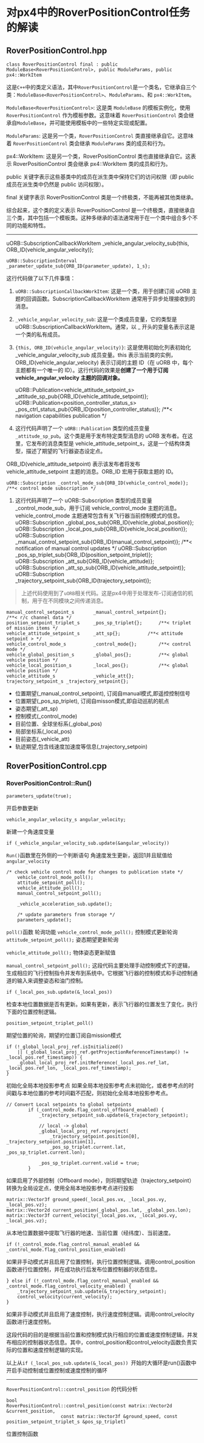 # 对px4中的RoverPositionControl任务的解读

## RoverPositionControl.hpp


    class RoverPositionControl final : public ModuleBase<RoverPositionControl>, public ModuleParams, public px4::WorkItem

这是`C++`中的类定义语法，其中`RoverPositionControl`是一个类名，它继承自三个类：`ModuleBase<RoverPositionControl>`、`ModuleParams`、和 `px4::WorkItem`。

`ModuleBase<RoverPositionControl>`: 这是类 `ModuleBase` 的模板实例化，使用 `RoverPositionControl` 作为模板参数。这意味着 `RoverPositionControl` 类会继承自`ModuleBase`，并可能使用模板中的一些特定实现或配置。

`ModuleParams`: 这是另一个类，`RoverPositionControl` 类直接继承自它。这意味着 `RoverPositionControl` 类会继承 `ModuleParams` 类的成员和行为。

px4::WorkItem: 这是另一个类，RoverPositionControl 类也直接继承自它。这表示 RoverPositionControl 类会继承 px4::WorkItem 类的成员和行为。

public 关键字表示这些基类中的成员在派生类中保持它们的访问权限（即 public 成员在派生类中仍然是 public 访问权限）。

final 关键字表示 RoverPositionControl 类是一个终极类，不能再被其他类继承。

综合起来，这个类的定义表示 RoverPositionControl 是一个终极类，直接继承自三个类，其中包括一个模板类。这种多继承的语法通常用于在一个类中组合多个不同的功能和特性。

---

uORB::SubscriptionCallbackWorkItem _vehicle_angular_velocity_sub{this, ORB_ID(vehicle_angular_velocity)};

	uORB::SubscriptionInterval _parameter_update_sub{ORB_ID(parameter_update), 1_s};

这行代码做了以下几件事情：

1. `uORB::SubscriptionCallbackWorkItem`: 这是一个类，用于创建订阅 uORB 主题的回调函数。SubscriptionCallbackWorkItem 通常用于异步处理接收到的消息。

2. `_vehicle_angular_velocity_sub`: 这是一个类成员变量，它的类型是 uORB::SubscriptionCallbackWorkItem。通常，以 _ 开头的变量名表示这是一个类的私有成员。

3. `{this, ORB_ID(vehicle_angular_velocity)}`: 这是使用初始化列表初始化 _vehicle_angular_velocity_sub 成员变量。this 表示当前类的实例，ORB_ID(vehicle_angular_velocity) 表示订阅的主题 ID（在 uORB 中，每个主题都有一个唯一的 ID）。这行代码的效果是**创建了一个用于订阅 vehicle_angular_velocity 主题的回调对象。**
   

	uORB::Publication<vehicle_attitude_setpoint_s>	_attitude_sp_pub{ORB_ID(vehicle_attitude_setpoint)};
	uORB::Publication<position_controller_status_s>	_pos_ctrl_status_pub{ORB_ID(position_controller_status)};  /**< navigation capabilities publication */

4. 这行代码声明了一个 `uORB::Publication` 类型的成员变量 `_attitude_sp_pub`。这个类是用于发布特定类型消息的 uORB 发布者。在这里，它发布的消息类型是 vehicle_attitude_setpoint_s，这是一个结构体类型，描述了期望的飞行器姿态设定点。

ORB_ID(vehicle_attitude_setpoint) 表示该发布者将发布 vehicle_attitude_setpoint 主题的消息。ORB_ID 宏用于获取主题的 ID。

	uORB::Subscription _control_mode_sub{ORB_ID(vehicle_control_mode)}; /**< control mode subscription */

1. 这行代码声明了一个 uORB::Subscription 类型的成员变量 _control_mode_sub，用于订阅 vehicle_control_mode 主题的消息。vehicle_control_mode 主题通常包含有关飞行器当前控制模式的信息。
	uORB::Subscription _global_pos_sub{ORB_ID(vehicle_global_position)};
	uORB::Subscription _local_pos_sub{ORB_ID(vehicle_local_position)};
	uORB::Subscription _manual_control_setpoint_sub{ORB_ID(manual_control_setpoint)}; /**< notification of manual control updates */
	uORB::Subscription _pos_sp_triplet_sub{ORB_ID(position_setpoint_triplet)};
	uORB::Subscription _att_sub{ORB_ID(vehicle_attitude)};
	uORB::Subscription _att_sp_sub{ORB_ID(vehicle_attitude_setpoint)};
	uORB::Subscription _trajectory_setpoint_sub{ORB_ID(trajectory_setpoint)};

> 上述代码使用到了`uORB`相关代码。这是px4中用于处理发布-订阅通信的机制，用于在不同模块之间传递消息。

    manual_control_setpoint_s		_manual_control_setpoint{};			    /**< r/c channel data */
	position_setpoint_triplet_s		_pos_sp_triplet{};		/**< triplet of mission items */
	vehicle_attitude_setpoint_s		_att_sp{};			/**< attitude setpoint > */
	vehicle_control_mode_s			_control_mode{};		/**< control mode */
	vehicle_global_position_s		_global_pos{};			/**< global vehicle position */
	vehicle_local_position_s		_local_pos{};			/**< global vehicle position */
	vehicle_attitude_s				_vehicle_att{};
	trajectory_setpoint_s _trajectory_setpoint{};

- 位置期望(_manual_control_setpoint), 订阅自manual模式,即遥控控制信号
- 位置期望(_pos_sp_triplet), 订阅自misson模式,即自动巡航的航点 
- 姿态期望(_att_sp)
- 控制模式(_control_mode)
- 目前位置、全球坐标系(_global_pos)
- 局部坐标系(_local_pos)
- 目前姿态(_vehicle_att)
- 轨迹期望,包含线速度加速度等信息(_trajectory_setpoin)




## RoverPositionControl.cpp

### RoverPositionControl::Run()
    parameters_update(true);
开启参数更新

    vehicle_angular_velocity_s angular_velocity;
新建一个角速度变量

    if (_vehicle_angular_velocity_sub.update(&angular_velocity))
`Run()`函数里在外侧的一个判断语句
角速度发生更新，返回1并且赋值给`angular_velocity`

    /* check vehicle control mode for changes to publication state */
		vehicle_control_mode_poll();
		attitude_setpoint_poll();
		vehicle_attitude_poll();
		manual_control_setpoint_poll();

		_vehicle_acceleration_sub.update();

		/* update parameters from storage */
		parameters_update();
`poll()`函数 轮询功能
`vehicle_control_mode_poll();` 控制模式更新轮询
`attitude_setpoint_poll();` 姿态期望更新轮询 

`vehicle_attitude_poll();` 物体姿态更新赋值

`manual_control_setpoint_poll();` 这段代码主要处理手动控制模式下的逻辑，生成相应的飞行控制指令并发布到系统中。它根据飞行器的控制模式和手动控制通道的输入来调整姿态和油门控制。

    if (_local_pos_sub.update(&_local_pos))
检查本地位置数据是否有更新。如果有更新，表示飞行器的位置发生了变化，执行下面的位置控制逻辑。

    position_setpoint_triplet_poll()
期望位置的轮询，期望的位置订阅自mission模式

    if (!_global_local_proj_ref.isInitialized()
        || (_global_local_proj_ref.getProjectionReferenceTimestamp() != _local_pos.ref_timestamp)) {
        _global_local_proj_ref.initReference(_local_pos.ref_lat, _local_pos.ref_lon, _local_pos.ref_timestamp);
    }
初始化全局本地投影参考点
如果全局本地投影参考点未初始化，或者参考点的时间戳与本地位置的参考时间戳不匹配，则初始化全局本地投影参考点。

    // Convert Local setpoints to global setpoints
			if (_control_mode.flag_control_offboard_enabled) {
				_trajectory_setpoint_sub.update(&_trajectory_setpoint);

				// local -> global
				_global_local_proj_ref.reproject(
					_trajectory_setpoint.position[0], _trajectory_setpoint.position[1],
					_pos_sp_triplet.current.lat, _pos_sp_triplet.current.lon);

				_pos_sp_triplet.current.valid = true;
			}
如果启用了外部控制（Offboard mode），则将期望轨迹（trajectory_setpoint）转换为全局设定点，使用全局本地投影参考点进行投影

    matrix::Vector3f ground_speed(_local_pos.vx, _local_pos.vy,  _local_pos.vz);
    matrix::Vector2d current_position(_global_pos.lat, _global_pos.lon);
    matrix::Vector3f current_velocity(_local_pos.vx, _local_pos.vy, _local_pos.vz);
从本地位置数据中提取飞行器的地速、当前位置（经纬度）、当前速度。

    if (!_control_mode.flag_control_manual_enabled && _control_mode.flag_control_position_enabled) 
如果非手动模式并且启用了位置控制，执行位置控制逻辑。调用control_position函数进行位置控制，并在成功执行后发布位置控制器的状态信息。

    } else if (!_control_mode.flag_control_manual_enabled && _control_mode.flag_control_velocity_enabled) {
        _trajectory_setpoint_sub.update(&_trajectory_setpoint);
        control_velocity(current_velocity);
    }
如果非手动模式并且启用了速度控制，执行速度控制逻辑。调用control_velocity函数进行速度控制。

这段代码的目的是根据当前位置和控制模式执行相应的位置或速度控制逻辑，并发布相应的控制器状态信息。其中，control_position和control_velocity函数负责实际的位置和速度控制逻辑的实现。

以上从`if (_local_pos_sub.update(&_local_pos)) `开始的大循环是run()函数中开启手动控制或位置控制或速度控制的循环

---

`RoverPositionControl::control_position` 的代码分析


    bool
    RoverPositionControl::control_position(const matrix::Vector2d &current_position,
                        const matrix::Vector3f &ground_speed, const position_setpoint_triplet_s &pos_sp_triplet)
位置控制函数    

















